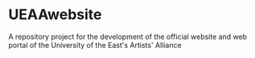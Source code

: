 # UEAAwebsite
A repository project for the development of the official website and web portal of the University of the East's Artists' Alliance

